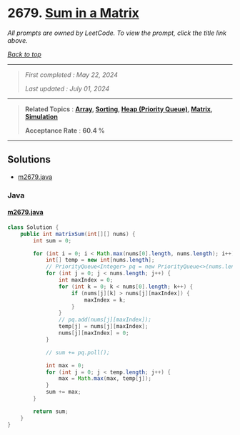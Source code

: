 # 2679. [Sum in a Matrix](<https://leetcode.com/problems/sum-in-a-matrix>)

*All prompts are owned by LeetCode. To view the prompt, click the title link above.*

*[Back to top](<../README.md>)*

------

> *First completed : May 22, 2024*
>
> *Last updated : July 01, 2024*

------

> **Related Topics** : **[Array](<by_topic/Array.md>), [Sorting](<by_topic/Sorting.md>), [Heap (Priority Queue)](<by_topic/Heap (Priority Queue).md>), [Matrix](<by_topic/Matrix.md>), [Simulation](<by_topic/Simulation.md>)**
>
> **Acceptance Rate** : **60.4 %**

------

## Solutions

- [m2679.java](<../my-submissions/m2679.java>)
### Java
#### [m2679.java](<../my-submissions/m2679.java>)
```Java
class Solution {
    public int matrixSum(int[][] nums) {
        int sum = 0;

        for (int i = 0; i < Math.max(nums[0].length, nums.length); i++) {
            int[] temp = new int[nums.length];
            // PriorityQueue<Integer> pq = new PriorityQueue<>(nums.length, null);
            for (int j = 0; j < nums.length; j++) {
                int maxIndex = 0;
                for (int k = 0; k < nums[0].length; k++) {
                    if (nums[j][k] > nums[j][maxIndex]) {
                        maxIndex = k;
                    }
                }
                // pq.add(nums[j][maxIndex]);
                temp[j] = nums[j][maxIndex];
                nums[j][maxIndex] = 0;
            }

            // sum += pq.poll();

            int max = 0;
            for (int j = 0; j < temp.length; j++) {
                max = Math.max(max, temp[j]);
            }
            sum += max;
        }

        return sum;
    }   
}
```

